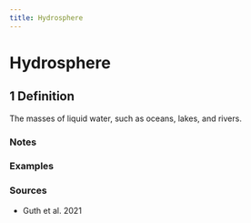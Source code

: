```yaml
---
title: Hydrosphere 
---
```


# Hydrosphere 

## 1 Definition

The masses of liquid water, such as oceans, lakes, and rivers.
### Notes 

### Examples 

### Sources
- Guth et al. 2021
